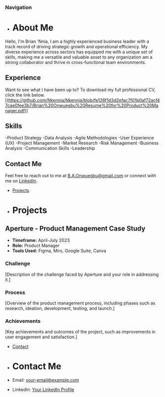 ### Navigation
- # About Me

Hello, I'm Brian 'Nnia, I am a highly experienced business leader with a track record of driving strategic growth and operational efficiency. My diverse experience across sectors has equipped me with a unique set of skills, making me a versatile and valuable asset to any organization am a strong collaborator and thrive in cross-functional team environments.

## Experience
Want to see what I have been up to?
To download my full professional CV, click the link below.
[(https://github.com/Nkennia/Nkennia/blob/fe126f1d3d2efac7f01b0af72acf47cae0fee3b7/Brian%20Onwuegbu%20Resume%20for%20Product%20Manager.pdf)]



## Skills

-Product Strategy
-Data Analysis
-Agile Methodologies
-User Experience (UX)
-Project Management
-Market Research
-Risk Management
-Business Analysis
-Communication Skills
-Leadership

## Contact Me

Feel free to reach out to me at [B.A.Onwuegbu@gmail.com](mailto:B.A.Onwuegbu@gmail.com) or connect with me on [LinkedIn]((https://www.linkedin.com/in/brianonwuegbu/)).


- [Projects](projects.md)
- # Projects

## Aperture - Product Management Case Study

- **Timeframe:** April-July 2023
- **Role:** Product Manager
- **Tools Used:** Figma, Miro, Google Suite, Canva

### Challenge

[Description of the challenge faced by Aperture and your role in addressing it.]

### Process

[Overview of the product management process, including phases such as research, ideation, development, testing, and launch.]

### Achievements

[Key achievements and outcomes of the project, such as improvements in user engagement and satisfaction.]


- [Contact](contact.md)
- # Contact Me

- Email: [your-email@example.com](mailto:your-email@example.com)
- LinkedIn: [Your LinkedIn Profile](https://www.linkedin.com/in/your-linkedin-profile)

